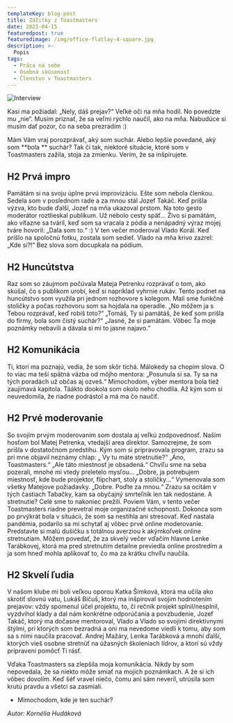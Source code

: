 ```yaml
---
templateKey: blog-post
title: Zážitky z Toastmasters
date: 2021-04-15
featuredpost: true
featuredimage: /img/office-flatlay-4-square.jpg
description: >-
  Popis
tags:
  - Práca na sebe
  - Osobná skúsenosť
  - Členstvo v Toastmasters
---
```

![Interview](/img/office-flatlay-4-cropped.jpg)

Kasi ma požiadal: „Nely, dáš prejav?“
Veľké oči na mňa hodil. No povedzte mu „nie“.
Musím priznať, že sa veľmi rýchlo naučil, ako na mňa. Nabudúce si musím dať pozor, čo na seba prezradím :)

Mám Vám vraj porozprávať, aký som suchár. Alebo lepšie povedané, aký som **bola ** suchár?
Tak či tak, niektoré situácie, ktoré som v Toastmasters zažila, stoja za zmienku. Verím, že sa inšpirujete.

## H2 Prvá impro
Pamätám si na svoju úplne prvú improvizáciu. Ešte som nebola členkou. Sedela som v poslednom rade a za mnou stál Jozef Takáč. Keď prišla výzva, kto bude ďalší, Jozef na mňa ukazoval prstom. Na toto gesto moderátor roztlieskal publikum. Už nebolo cesty späť...
Živo si pamätám, ako víťazne sa tváril, keď som sa vracala z pódia a nenápadný výraz mojej tváre hovoril: „Dala som to.“ :)
V ten večer moderoval Vlado Korál. Keď prišlo na spoločnú fotku, zostala som sedieť. Vlado na mňa krivo zazrel: „Kde si?!“ Bez slova som docupkala na pódium.

## H2 Huncútstva
Raz som so záujmom počúvala Mateja Petrenku rozprávať o tom, ako skúšal, čo s publikom urobí, keď si napríklad vyhrnie rukáv. Tento podnet na huncútstvo som využila pri jednom rozhovore s kolegom. Mali sme funkčné stoličky a počas rozhovoru som sa hojdala na operadle.
„No môžem ja s Tebou rozprávať, keď robíš toto?“
„Tomáš, Ty si pamätáš, že keď som prišla do firmy, bola som čistý suchár?“
„Jasné, že si pamätám. Vôbec Ťa moje poznámky nebavili a dávala si mi to jasne najavo.“

## H2 Komunikácia
Tí, ktorí ma poznajú, vedia, že som skôr tichá. Málokedy sa chopím slova. O to viac ma teší spätná väzba od môjho mentora: „Posunula si sa. Ty sa na tých poradách už občas aj ozveš.“
Mimochodom, výber mentora bola tiež zaujímavá kapitola. Táákto dookola som okolo neho chodila. Až kým som si neuvedomila, že riadne podrástol a má ma čo naučiť.

## H2 Prvé moderovanie
So svojím prvým moderovaním som dostala aj veľkú zodpovednosť. Naším hosťom bol Matej Petrenka, vtedajší area direktor. Samozrejme, že som prišla v dostatočnom predstihu. Kým som si pripravovala program, zrazu sa pri mne objavil neznámy chlap:
„ Vy tu máte stretnutie?“
„Áno, Toastmasters.“
„Ale táto miestnosť je obsadená.“
Chvíľu sme na seba pozerali, mnohé mi vtedy preletelo mysľou… „Dobre, ja potrebujem miestnosť, kde bude projektor, flipchart, stoly a stoličky...“ Vymenovala som všetky Matejove požiadavky.
„Dobre. Poďte za mnou.“ Zrazu sa ocitám v tých častiach Tabačky, kam sa obyčajný smrteľník len tak nedostane. A stretnutie? Celé sme to nakoniec prežili. Poviem Vám, v tento večer Toastmasters riadne prevetral moje organizačné schopnosti. Dokonca som po prvýkrát bola v situácii, že som sa nestihla ani stresovať.
Keď nastala pandémia, podarilo sa mi schytať aj vôbec prvé online moderovanie. Predstavte si malú dušičku s totálnou averziou k akýmkoľvek online stretnutiam. Môžem povedať, že za skvelý večer vďačím hlavne Lenke Tarábkovej, ktorá ma pred stretnutím detailne previedla online prostredím a ja som hneď mohla aplikovať to, čo ma za krátku chvíľu naučila.

## H2 Skvelí ľudia
V našom klube mi boli veľkou oporou Katka Šimková, ktorá ma učila ako skrotiť slovnú vatu, Lukáš Bičuš, ktorý ma inšpiroval svojim hodnotením prejavov: vždy spomenul účel projektu, to, či rečník projekt splnil/nesplnil, vyzdvihol klady a dal nám konkrétne odporúčania a povzbudenie, Jozef Takáč, ktorý ma dočasne mentoroval, Vlado a Vlado so svojimi direktívnymi štýlmi, pri ktorých som bezradná a oni ma nevedome viedli k tomu, aby som sa s nimi naučila pracovať. Andrej Mažáry, Lenka Tarábková a mnohí ďalší, ktorých vieš osobne stretnúť na úžasných školeniach lídrov, a ktorí sú vždy pripravení pomôcť Ti rásť.

Vďaka Toastmasters sa zlepšila moja komunikácia. Nikdy by som nepovedala, že sa niekto môže smiať na mojich poznámkach. A že si ich vôbec dovolím. Keď šéf vravel niečo, čomu ani sám neveril, utrúsila som krutú pravdu a všetci sa zasmiali. 

- Mimochodom, kde je ten suchár?

*Autor: Kornélia Hudáková*